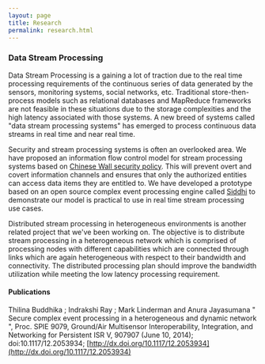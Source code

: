 ```yaml
---
layout: page
title: Research
permalink: research.html
---
```


### Data Stream Processing
Data Stream Processing is a gaining a lot of traction due to the real time processing requirements of the continuous series of data generated by the sensors, monitoring systems, social networks, etc. Traditional store-then-process models such as relational databases and MapReduce frameworks are not feasible in these situations due to the storage complexities and the high latency associated with those systems. A new breed of systems called "data stream processing systems" has emerged to process continuous data streams in real time and near real time.

Security and stream processing systems is often an overlooked area. We have proposed an information flow control model for stream processing systems based on [Chinese Wall security policy](http://ieeexplore.ieee.org/xpls/abs_all.jsp?arnumber=36295&tag=1). This will prevent overt and covert information channels and ensures that only the authorized entities can access data items they are entitled to. We have developed a prototype based on an open source complex event processing engine called [Siddhi](http://wso2.com/products/complex-event-processor/) to demonstrate our model is practical to use in real time stream processing use cases.

Distributed stream processing in heterogeneous environments is another related project that we've been working on. The objective is to distribute stream processing in a heterogeneous network which is comprised of processing nodes with different capabilities which are connected through links which are again heterogeneous with respect to their bandwidth and connectivity. The distributed processing plan should improve the bandwidth utilization while meeting the low latency processing requirement.

#### Publications
Thilina Buddhika ; Indrakshi Ray ; Mark Linderman and Anura Jayasumana " Secure complex event processing in a heterogeneous and dynamic network ", Proc. SPIE 9079, Ground/Air Multisensor Interoperability, Integration, and Networking for Persistent ISR V, 907907 (June 10, 2014); doi:10.1117/12.2053934; [http://dx.doi.org/10.1117/12.2053934](http://dx.doi.org/10.1117/12.2053934)